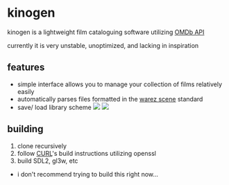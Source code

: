# kinogen

kinogen is a lightweight film cataloguing software utilizing [OMDb API](https://www.omdbapi.com/)

currently it is very unstable, unoptimized, and lacking in inspiration

## features
- simple interface allows you to manage your collection of films relatively easily
- automatically parses files formatted in the [warez scene](https://en.wikipedia.org/wiki/Standard_(warez)#Naming) standard
- save/ load library scheme
![](https://files.catbox.moe/u7b832.png)
![](https://files.catbox.moe/cuvuio.png)

## building
1. clone recursively
2. follow [CURL](https://github.com/curl/curl)'s build instructions utilizing openssl
3. build SDL2, gl3w, etc
- i don't recommend trying to build this right now...
